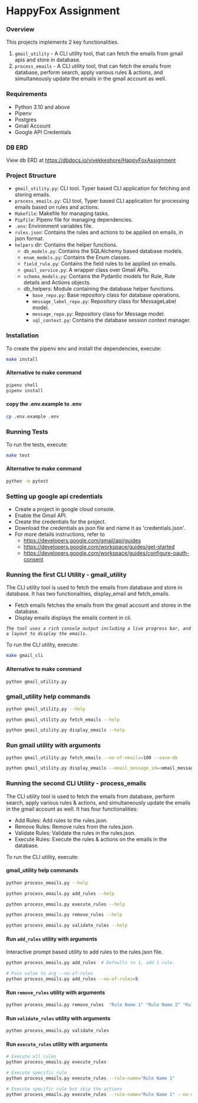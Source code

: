 HappyFox Assignment
====================

### Overview
This projects implements 2 key functionalities.
1. `gmail_utility` - A CLI utility tool, that can fetch the emails from gmail apis and store in database.
2. `process_emails` - A CLI utility tool, that can fetch the emails from database, perform search, apply various rules & actions, and simultaneously update the emails in the gmail account as well.


### Requirements
- Python 3.10 and above
- Pipenv
- Postgres
- Gmail Account
- Google API Credentials


### DB ERD
View db ERD at https://dbdocs.io/vivekkeshore/HappyFoxAssignment


### Project Structure
- `gmail_utility.py`: CLI tool. Typer based CLI application for fetching and storing emails.
- `process_emails.py`: CLI tool, Typer based CLI application for processing emails based on rules and actions.
- `Makefile`: Makefile for managing tasks.
- `Pipfile`: Pipenv file for managing dependencies.
- `.env`: Environment variables file.
- `rules.json`: Contains the rules and actions to be applied on emails, in json format.
- `helpers` dir: Contains the helper functions.
  - `db_models.py`: Contains the SQLAlchemy based database models.
  - `enum_models.py`: Contains the Enum classes.
  - `field_rule.py`: Contains the field rules to be applied on emails.
  - `gmail_service.py`: A wrapper class over Gmail APIs.
  - `schema_models.py`: Contains the Pydantic models for Rule, Rule details and Actions objects.
  - db_helpers: Module containing the database helper functions.
    - `base_repo.py`: Base repository class for database operations.
    - `message_label_repo.py`: Repository class for MessageLabel model.
    - `message_repo.py`: Repository class for Message model.
    - `sql_context.py`: Contains the database session context manager.


### Installation
To create the pipenv env and install the dependencies, execute:

```sh
make install
```
#### Alternative to make command
```sh
pipenv shell
pipenv install
```

#### copy the .env.example to .env
```sh
cp .env.example .env
```

### Running Tests
To run the tests, execute:

```sh
make test
```
#### Alternative to make command
```sh
python -m pytest
```

### Setting up google api credentials
- Create a project in google cloud console.
- Enable the Gmail API.
- Create the credentials for the project.
- Download the credentials as json file and name it as 'credentials.json'.
- For more details instructions, refer to 
  - https://developers.google.com/gmail/api/guides
  - https://developers.google.com/workspace/guides/get-started
  - https://developers.google.com/workspace/guides/configure-oauth-consent


### Running the first CLI Utility - gmail_utility
The CLI utility tool is used to fetch the emails from database and store in database.
It has two functionalities, display_email and fetch_emails.
  - Fetch emails fetches the emails from the gmail account and stores in the database.
  - Display emails displays the emails content in cli.

*`The tool uses a rich console output including a live progress bar, and a layout to display the emails.`*

To run the CLI utility, execute:

```sh
make gmail_cli
```
#### Alternative to make command
```sh
python gmail_utility.py
```

### gmail_utility help commands
```sh
python gmail_utility.py --help

python gmail_utility.py fetch_emails --help

python gmail_utility.py display_emails --help
```


### Run gmail utility with arguments
```sh
python gmail_utility.py fetch_emails --no-of-emails=100 --save-db

python gmail_utility.py display_emails --email_message_id=<email_message_id_from_gmail>
```

### Running the second CLI Utility - process_emails
The CLI utility tool is used to fetch the emails from database, perform search, apply various rules & actions, and simultaneously update the emails in the gmail account as well.
It has four functionalities:
  - Add Rules: Add rules to the rules.json.
  - Remove Rules: Remove rules from the rules.json.
  - Validate Rules: Validate the rules in the rules.json.
  - Execute Rules: Execute the rules & actions on the emails in the database.

To run the CLI utility, execute:


#### gmail_utility help commands
```sh
python process_emails.py --help

python process_emails.py add_rules --help

python process_emails.py execute_rules --help

python process_emails.py remove_rules --help

python process_emails.py validate_rules --help
```


#### Run `add_rules` utility with arguments
Interactive prompt based utility to add rules to the rules.json file.
```sh
python process_emails.py add_rules  # Defaults to 1, add 1 rule.

# Pass value to arg --no-of-rules
python process_emails.py add_rules --no-of-rules=5
```

#### Run `remove_rules` utility with arguments
```sh
python process_emails.py remove_rules  "Rule Name 1" "Rule Name 2" "Rule Name 3"
```

#### Run `validate_rules` utility with arguments
```sh
python process_emails.py validate_rules
```

#### Run `execute_rules` utility with arguments
```sh
# Execute all rules
python process_emails.py execute_rules

# Execute specific rule
python process_emails.py execute_rules --rule-name="Rule Name 1"

# Execute specific rule but skip the actions
python process_emails.py execute_rules --rule-name="Rule Name 1" --no-execute-actions

```
